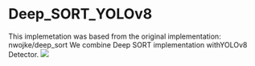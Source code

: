 # Deep_SORT_YOLOv8
This implemetation was based from the original implementation: nwojke/deep_sort
We combine Deep SORT implementation withYOLOv8 Detector.
![](out.gif)

